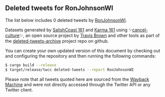 ## Deleted tweets for RonJohnsonWI

The list below includes 0 deleted tweets by
[RonJohnsonWI](https://twitter.com/RonJohnsonWI).



Datasets generated by [SalishCoast 161](https://twitter.com/SalishCoastA) and [Karma 161](https://twitter.com/KarmaOneSixOne)
using ✨[cancel-culture](https://github.com/travisbrown/cancel-culture)✨, an open source project by [Travis Brown](https://twitter.com/travisbrown) 
and other tools as part of the [deleted-tweets-archive](https://github.com/salcoast/deleted-tweets-archive/) project repo on github.

You can create your own updated version of this document by checking out and configuring the
repository and then running the following commands:

```bash
$ cargo build --release
$ target/release/twcc deleted-tweets --report RonJohnsonWI
```

Please note that all tweets quoted here are sourced from the
[Wayback Machine](https://web.archive.org) and were not directly accessed through the Twitter API or
any Twitter client.


